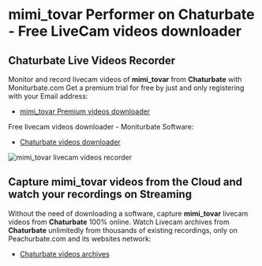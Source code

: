 # mimi_tovar Performer on Chaturbate - Free LiveCam videos downloader

## Chaturbate Live Videos Recorder

Monitor and record livecam videos of **mimi_tovar** from **Chaturbate** with Moniturbate.com
Get a premium trial for free by just and only registering with your Email address:
* [mimi_tovar Premium videos downloader](https://moniturbate.com/request-demo-licence-key.html)

Free livecam videos downloader - Moniturbate Software:
* [Chaturbate videos downloader](https://moniturbate.com/moniturbate-download-software.html)

![mimi_tovar livecam videos recorder](https://peachurnet.com/templates/moniturbate-software.png)


## Capture mimi_tovar videos from the Cloud and watch your recordings on Streaming

Without the need of downloading a software, capture **mimi_tovar** livecam videos from **Chaturbate** 100% online.
Watch Livecam archives from **Chaturbate** unlimitedly from thousands of existing recordings, only on Peachurbate.com and its websites network:
* [Chaturbate videos archives](https://peachurnet.com/)